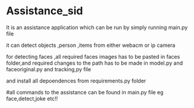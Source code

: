 # Assistance_sid

It is an assistance  application which can be run by simply running main.py file 

it can detect objects ,person ,items from either webacm or ip camera

for detecting faces ,all required faces images has to be pasted in faces folder,and required changes to the path has to be made in model.py and faceoriginal.py and tracking,py file 

and install all depoendences from requirements.py folder


#all commands to the assistance can be found in main.py file 
eg face,detect,joke etc!!

